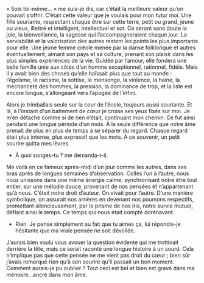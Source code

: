« Sois toi-même… » me suis-je dis, car c’était la meilleure valeur qu’on pouvait s’offrir. C’était cette valeur que je voulais pour mon futur moi. Une fille souriante, respectant chaque être sur cette terre, petit ou grand, jeune ou vieux, illettré et intelligent, intellectuel et sot. Ce seront sans doute la joie, la bienveillance, la sagesse qui l’accompagneraient chaque jour. La serviabilité et la valorisation des autres restent les points les plus importants pour elle. Une jeune femme créole menée par la danse folklorique et autres éventuellement, aimant son pays et sa culture, prenant son plaisir dans les plus simples expériences de la vie. Guidée par l’amour, elle fondera une belle famille unie aux côtés d’un homme exceptionnel, rationnel, fidèle. 
Mais il y avait bien des choses qu’elle haïssait plus que tout au monde : l’égoïsme, le racisme, la sottise, le mensonge, la violence, la haine, la méchanceté des hommes, la pression, la dominance de trop, et la liste est encore longue, s’allongeant vers l’apogée de l’infini.

Alors je trimballais seule sur la cour de l’école, toujours aussi souriante. Et là, à l'instant d'un battement de cœur je croise ses yeux fixés sur moi. Je m’en détache comme si de rien n’était, continuant mon chemin. Ce fut ainsi pendant une longue période d’un mois. À la seule différence que notre âme prenait de plus en plus de temps à se séparer du regard. Chaque regard était plus intense, plus expressif que les mots. À ce souvenir, un petit sourire quitta mes lèvres. 

-	À quoi songes-tu ? me demanda-t-il.

Me voilà en ce fameux après-midi d’un jour comme les autres, dans ses bras après de longues semaines d’observation. Collés l’un à l’autre, nous nous unissons dans une même énergie calme, synchronisant notre être tout entier, sur une mélodie douce, provenant de nos pensées et n’appartenant qu’à nous. C’était notre droit d’auteur. On vivait pour l’autre. D’une manière symbolique, on assurait nos arrières en devenant nos poumons respectifs, promettant silencieusement, par le prisme de nos iris, notre survie mutuel, défiant ainsi le temps. Ce temps qui nous était compté dorénavant. 

-	Rien. Je pense simplement au fait que tu aimes ça, lui répondis-je hésitante que ma vraie pensée ne soit dévoilée.

J’aurais bien voulu vous avouer la question évidente qui me trottinait derrière la tête, mais ce serait raconté une longue histoire à un sourd. Cela n’implique pas que cette pensée ne me vient pas droit du cœur ; bien sûr j’avais remarqué rien qu’à son sourire qu’il passait un bon moment. Comment aurais-je pu oublier ? Tout ceci est bel et bien est gravé dans ma mémoire…ancré dans mon âme.

